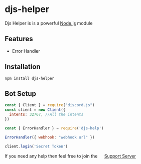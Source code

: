 # djs-helper
Djs Helper is is a powerful [Node.js](https://nodejs.org/) module

## Features
- Error Handler

## Installation

```sh-session
npm install djs-helper
```

## Bot Setup

```js
const { Client } = require("discord.js")
const client = new Client({
  intents: 32767, //All the intents
})

const { ErrorHandler } = require('djs-help')

ErrorHandler({ webhook: "webhook url" })

client.login('Secret Token')
```

If you need any help then feel free to join the <img src='https://cdn.icon-icons.com/icons2/2108/PNG/512/discord_icon_130958.png' width='14'> [Support Server](https://discord.gg/zyRX8nNt7b)